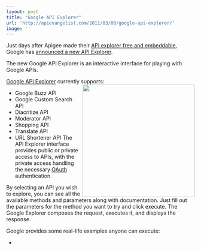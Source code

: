```yaml
---
layout: post
title: "Google API Explorer"
url: 'http://apievangelist.com/2011/03/08/google-api-explorer/'
image: ''
---
```


Just days after Apigee made their [API explorer free and embeddable][1], Google has [announced a new API Explorer][2].

The new Google API Explorer is an interactive interface for playing with Google APIs.

[Google API Explorer][3] currently supports:[<img class="c1" src="http://4.bp.blogspot.com/-PidOKEWFRR8/TXE0FTOPL8I/AAAAAAAAAJA/zZlx-KoWeXw/s400/2011-03-04-google_apis_explorer.jpg" alt="" width="300" align="right" />][4]

  * Google Buzz API
  * Google Custom Search API
  * Diacritize API
  * Moderator API
  * Shopping API
  * Translate API
  * URL Shortener API
The API Explorer interface provides public or private access to APIs, with the private access handling the necessary [OAuth][5] authentication.

By selecting an API you wish to explore, you can see all the available methods and parameters along with documentation. Just fill out the parameters for the method you want to try and click execute. The Google Explorer composes the request, executes it, and displays the response.

Google provides some real-life examples anyone can execute:

  *

   [1]: http://blog.apievangelist.com/2011/03/07/apigee-api-console-is-now-free-for-everyone-to-use/ (Apigee API Explorer)
   [2]: http://googlecode.blogspot.com/2011/03/introducing-google-apis-explorer.html (Google API Explorer)
   [3]: https://code.google.com/apis/explorer/ (Google API Explorer)
   [4]: http://4.bp.blogspot.com/-PidOKEWFRR8/TXE0FTOPL8I/AAAAAAAAAJA/zZlx-KoWeXw/s400/2011-03-04-google_apis_explorer.jpg
   [5]: http://oauth.net (OAuth)
